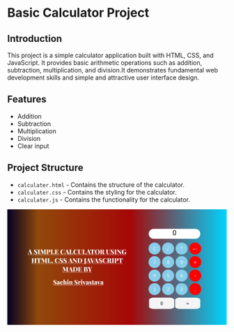 # Basic Calculator Project

## Introduction

This project is a simple calculator application built with HTML, CSS, and JavaScript. It provides basic arithmetic operations such as addition, subtraction, multiplication, and division.It demonstrates fundamental web development skills and simple and attractive user interface design.

## Features

- Addition
- Subtraction
- Multiplication
- Division
- Clear input

## Project Structure

- `calculater.html` - Contains the structure of the calculator.
- `calculater.css` - Contains the styling for the calculator.
- `calculater.js` - Contains the functionality for the calculator.

![Calculator Image](Calculater.png)
